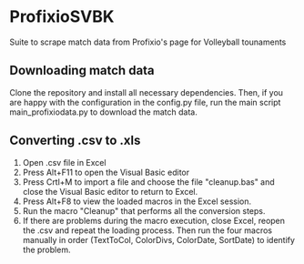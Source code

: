 # ProfixioSVBK
Suite to scrape match data from Profixio's page for Volleyball tounaments

## Downloading match data

Clone the repository and install all necessary dependencies. Then, if you are happy with the configuration in the config.py file, run the main script main_profixiodata.py to download the match data.

## Converting .csv to .xls

1. Open .csv file in Excel
2. Press Alt+F11 to open the Visual Basic editor
3. Press Crtl+M to import a file and choose the file "cleanup.bas" and close the Visual Basic editor to return to Excel.
4. Press Alt+F8 to view the loaded macros in the Excel session.
5. Run the macro "Cleanup" that performs all the conversion steps.
6. If there are problems during the macro execution, close Excel, reopen the .csv and repeat the loading process. Then run the four macros manually in order (TextToCol, ColorDivs, ColorDate, SortDate) to identify the problem.
    

